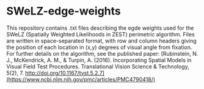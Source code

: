 # SWeLZ-edge-weights

This repository contains .txt files describing the egde weights used for the SWeLZ (Spatially Weighted Likelihoods in ZEST) perimetric algorithm. Files are written in space-separated format, with row and column headers giving the position of each location in (x,y) degrees of visual angle from fixation. For further details on the algorithm, see the published paper: [Rubinstein, N. J., McKendrick, A. M., & Turpin, A. (2016). Incorporating Spatial Models in Visual Field Test Procedures. Translational Vision Science & Technology, 5(2), 7. http://doi.org/10.1167/tvst.5.2.7](https://www.ncbi.nlm.nih.gov/pmc/articles/PMC4790418/)


